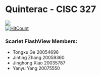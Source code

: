 # Quinterac - CISC 327
[![](https://github.com/AM-Kitty/Quinterac/workflows/Python%20application/badge.svg)](https://github.com/Am-Kitty/Quinterac/actions)       
[![HitCount](http://hits.dwyl.io/AM-Kitty/Quinterac.svg)](http://hits.dwyl.io/AM-Kitty/Quinterac)
### Scarlet FlashView Members:
* Tongxu Ge 20054696
* Jinting Zhang 20059360
* Jinghong Xiao 20035787
* Yanyu Yang 20075550
        
